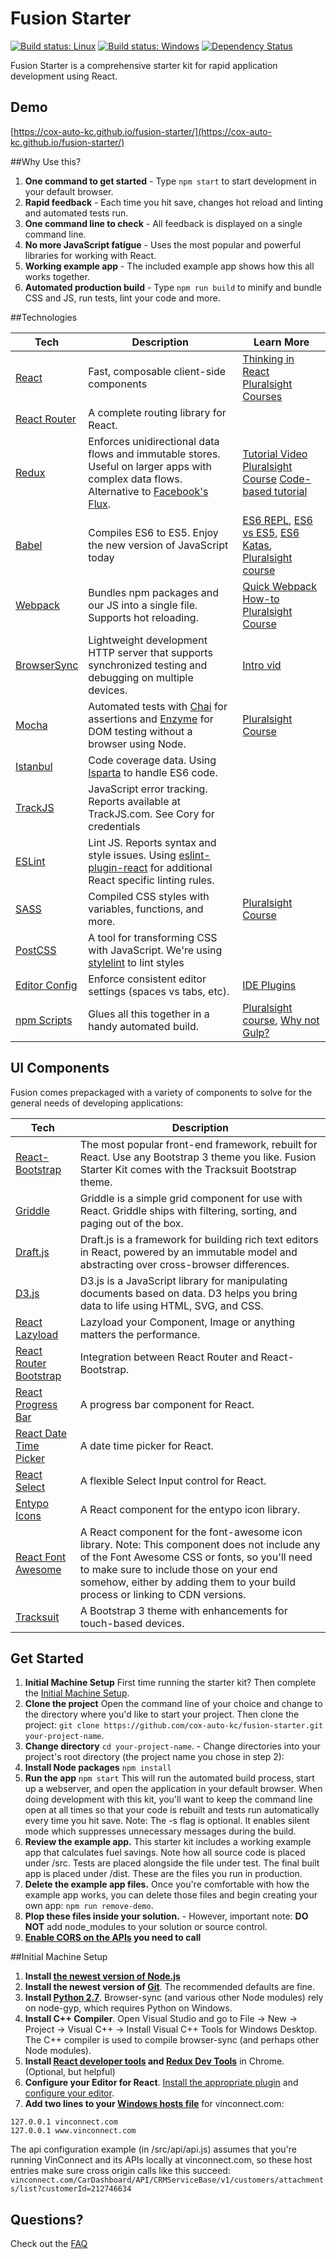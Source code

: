 # Fusion Starter

[![Build status: Linux](https://img.shields.io/travis/cox-auto-kc/fusion-starter.svg?style=flat-square)](https://travis-ci.org/cox-auto-kc/fusion-starter)
[![Build status: Windows](https://ci.appveyor.com/api/projects/status/xrtxiqy55dtj7qe4?svg=true)](https://ci.appveyor.com/project/coryhouse/fusion-starter/branch/master)
[![Dependency Status](https://david-dm.org/cox-auto-kc/fusion-starter.svg?style=flat-square)](https://david-dm.org/cox-auto-kc/fusion-starter)

Fusion Starter is a comprehensive starter kit for rapid application development using React. 

## Demo
[https://cox-auto-kc.github.io/fusion-starter/](https://cox-auto-kc.github.io/fusion-starter/)

##Why Use this?

1. **One command to get started** - Type `npm start` to start development in your default browser.
2. **Rapid feedback** - Each time you hit save, changes hot reload and linting and automated tests run.
3. **One command line to check** - All feedback is displayed on a single command line.
4. **No more JavaScript fatigue** - Uses the most popular and powerful libraries for working with React.
5. **Working example app** - The included example app shows how this all works together.
6. **Automated production build** - Type `npm run build` to minify and bundle CSS and JS, run tests, lint your code and more.

##Technologies

| **Tech** | **Description** |**Learn More**|
|----------|-------|---|
| [React](https://facebook.github.io/react/)  |   Fast, composable client-side components  |[Thinking in React](https://facebook.github.io/react/docs/thinking-in-react.html) [Pluralsight Courses](https://www.pluralsight.com/search?q=react&categories=course) |
| [React Router](https://github.com/reactjs/react-router) | A complete routing library for React. | |
| [Redux](http://redux.js.org) |  Enforces unidirectional data flows and immutable stores. Useful on larger apps with complex data flows. Alternative to [Facebook's Flux](https://facebook.github.io/flux/docs/overview.html).| [Tutorial Video](https://egghead.io/series/getting-started-with-redux) [Pluralsight Course](https://app.pluralsight.com/library/courses/react-redux-react-router-es6/table-of-contents) [Code-based tutorial](https://github.com/happypoulp/redux-tutorial)   |
| [Babel](http://babeljs.io) |  Compiles ES6 to ES5. Enjoy the new version of JavaScript today     | [ES6 REPL](https://babeljs.io/repl/), [ES6 vs ES5](http://es6-features.org), [ES6 Katas](http://es6katas.org), [Pluralsight course](http://www.pluralsight.com/courses/javascript-fundamentals-es6)    |
| [Webpack](http://webpack.github.io) | Bundles npm packages and our JS into a single file. Supports hot reloading. | [Quick Webpack How-to](https://github.com/petehunt/webpack-howto) [Pluralsight Course](https://www.pluralsight.com/courses/webpack-fundamentals)|
| [BrowserSync](http://www.browsersync.com) | Lightweight development HTTP server that supports synchronized testing and debugging on multiple devices. | [Intro vid](https://www.youtube.com/watch?time_continue=1&v=heNWfzc7ufQ)|
| [Mocha](http://mochajs.org) | Automated tests with [Chai](http://chaijs.com/) for assertions and [Enzyme](https://github.com/airbnb/enzyme) for DOM testing without a browser using Node. | [Pluralsight Course](https://www.pluralsight.com/courses/testing-javascript) |
| [Istanbul](https://github.com/gotwarlost/istanbul) | Code coverage data. Using [Isparta](https://github.com/douglasduteil/isparta) to handle ES6 code. | | | 
| [TrackJS](http://www.trackjs.com) | JavaScript error tracking. Reports available at TrackJS.com. See Cory for credentials | |  
| [ESLint](http://eslint.org/)| Lint JS. Reports syntax and style issues. Using [eslint-plugin-react](https://github.com/yannickcr/eslint-plugin-react) for additional React specific linting rules. | |
| [SASS](http://sass-lang.com/) | Compiled CSS styles with variables, functions, and more. | [Pluralsight Course](https://www.pluralsight.com/courses/better-css)|
| [PostCSS](http://postcss.org/) | A tool for transforming CSS with JavaScript. We're using [stylelint](http://stylelint.io) to lint styles | | 
| [Editor Config](http://editorconfig.org) | Enforce consistent editor settings (spaces vs tabs, etc). | [IDE Plugins](http://editorconfig.org/#download) |
| [npm Scripts](https://docs.npmjs.com/misc/scripts)| Glues all this together in a handy automated build. | [Pluralsight course](https://www.pluralsight.com/courses/npm-build-tool-introduction), [Why not Gulp?](https://medium.com/@housecor/why-i-left-gulp-and-grunt-for-npm-scripts-3d6853dd22b8#.vtaziro8n)  |

## UI Components
Fusion comes prepackaged with a variety of components to solve for the general needs of developing applications:

| **Tech** | **Description** |
|----------|-------|
|  [React-Bootstrap](https://react-bootstrap.github.io)  |   The most popular front-end framework, rebuilt for React.  Use any Bootstrap 3 theme you like.  Fusion Starter Kit comes with the Tracksuit Bootstrap theme.|
|  [Griddle](http://griddlegriddle.github.io/Griddle/) |  Griddle is a simple grid component for use with React. Griddle ships with filtering, sorting, and paging out of the box.|
|  [Draft.js](https://facebook.github.io/draft-js/) | Draft.js is a framework for building rich text editors in React, powered by an immutable model and abstracting over cross-browser differences.|
|  [D3.js](https://d3js.org/) | D3.js is a JavaScript library for manipulating documents based on data.  D3 helps you bring data to life using HTML, SVG, and CSS.|
|  [React Lazyload](https://github.com/jasonslyvia/react-lazyload) | Lazyload your Component, Image or anything matters the performance.|
|  [React Router Bootstrap](https://github.com/react-bootstrap/react-router-bootstrap) | Integration between React Router and React-Bootstrap.|
|  [React Progress Bar](https://github.com/vn38minhtran/react-progress-bar-plus) | A progress bar component for React.|
|  [React Date Time Picker](https://github.com/quri/react-bootstrap-datetimepicker) | A date time picker for React.|
|  [React Select](http://jedwatson.github.io/react-select/) | A flexible Select Input control for React.|
|  [Entypo Icons](https://github.com/coxautokc/react-entypo) | A React component for the entypo icon library.|
|  [React Font Awesome](https://github.com/danawoodman/react-fontawesome) | A React component for the font-awesome icon library.  Note: This component does not include any of the Font Awesome CSS or fonts, so you'll need to make sure to include those on your end somehow, either by adding them to your build process or linking to CDN versions.|
|  [Tracksuit](http://get-tracksuit.github.io/tracksuit-theme-bootstrap3/docs/) | A Bootstrap 3 theme with enhancements for touch-based devices.|

## Get Started
 1. **Initial Machine Setup**
First time running the starter kit? Then complete the [Initial Machine Setup](#initial-machine-setup).
 2. **Clone the project**
Open the command line of your choice and change to the directory where you'd like to start your project. Then clone the project: `git clone https://github.com/cox-auto-kc/fusion-starter.git your-project-name`.  
 3. **Change directory**
`cd your-project-name`. - Change directories into your project's root directory (the project name you chose in step 2):
 4. **Install Node packages** 
`npm install`
 5. **Run the app**
`npm start`
This will run the automated build process, start up a webserver, and open the application in your default browser. When doing development with this kit, you'll want to keep the command line open at all times so that your code is rebuilt and tests run automatically every time you hit save. Note: The -s flag is optional. It enables silent mode which suppresses unnecessary messages during the build.
 6. **Review the example app.** This starter kit includes a working example app that calculates fuel savings. Note how all source code is placed under /src. Tests are placed alongside the file under test. The final built app is placed under /dist. These are the files you run in production.
 7. **Delete the example app files.** Once you're comfortable with how the example app works, you can delete those files and begin creating your own app: `npm run remove-demo`.
 8. **Plop these files inside your solution.** - However, important note: **DO NOT** add node_modules to your solution or source control.
 9. **[Enable CORS on the APIs](https://github.com/cox-auto-kc/fusion-starter/blob/master/docs/FAQ.md#how-do-i-call-our-existing-web-apis) you need to call** 

##Initial Machine Setup
 1. **Install [the newest version of Node.js](https://nodejs.org)**
 2. **Install the newest version of [Git](https://git-scm.com/downloads)**.  The recommended defaults are fine.
 3. **Install [Python 2.7](https://www.python.org/downloads/)**. Browser-sync (and various other Node modules) rely on node-gyp, which requires Python on Windows.  
 4. **Install C++ Compiler**. Open Visual Studio and go to File -> New -> Project -> Visual C++ -> Install Visual C++ Tools for Windows Desktop. The C++ compiler is used to compile browser-sync (and perhaps other Node modules).
 5. **Install [React developer tools](https://chrome.google.com/webstore/detail/react-developer-tools/fmkadmapgofadopljbjfkapdkoienihi?hl=en) and [Redux Dev Tools](https://chrome.google.com/webstore/detail/redux-devtools/lmhkpmbekcpmknklioeibfkpmmfibljd?hl=en)** in Chrome. (Optional, but helpful)
 6. **Configure your Editor for React**. [Install the appropriate plugin](https://github.com/facebook/react/wiki/Complementary-Tools#jsx-integrations) and [configure your editor](https://github.com/kriasoft/react-starter-kit/blob/master/docs/how-to-configure-text-editors.md).
 7. **Add two lines to your [Windows hosts file](https://www.rackspace.com/knowledge_center/article/modify-your-hosts-file)** for vinconnect.com: 
```
127.0.0.1 vinconnect.com
127.0.0.1 www.vinconnect.com
```
The api configuration example (in /src/api/api.js) assumes that you're running VinConnect and its APIs locally at vinconnect.com, so these host entries make sure cross origin calls like this succeed: `vinconnect.com/CarDashboard/API/CRMServiceBase/v1/customers/attachments/list?customerId=212746634`

## Questions?
Check out the [FAQ](/docs/FAQ.md)
